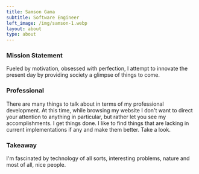 ```yaml
---
title: Samson Gama
subtitle: Software Engineer
left_image: /img/samson-1.webp
layout: about
type: about
---
```

### Mission Statement
Fueled by motivation, obsessed with perfection, I attempt to innovate the present day by providing society a glimpse of things to come.

### Professional

There are many things to talk about in terms of my professional development. At this time, while browsing my website I don't want to direct your attention to anything in particular, but rather let you see my accomplishments. I get things done. I like to find things that are lacking in current implementations if any and make them better. Take a look.

### Takeaway
I'm fascinated by technology of all sorts, interesting problems, nature and most of all, nice people.